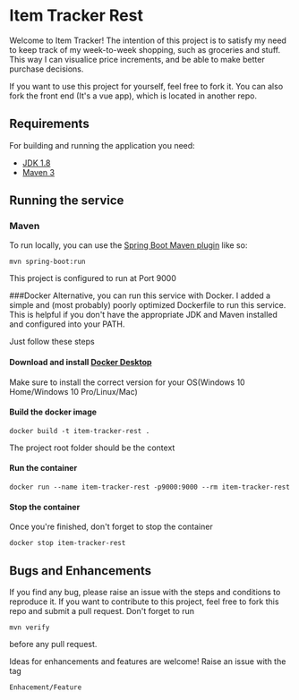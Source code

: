 # Item Tracker Rest

Welcome to Item Tracker! 
The intention of this project is to satisfy my need to keep track of my 
week-to-week shopping, such as groceries and stuff. 
This way I can visualice price increments, and be able to make better purchase decisions.

If you want to use this project for yourself, feel free to fork it. 
You can also fork the front end (It's a vue app), which is located in another repo.
## Requirements

For building and running the application you need:

- [JDK 1.8](https://openjdk.java.net/install/)
- [Maven 3](https://maven.apache.org)

## Running the service

### Maven
To run locally, you can use the [Spring Boot Maven plugin](https://docs.spring.io/spring-boot/docs/current/reference/html/build-tool-plugins-maven-plugin.html) 
like so:

```shell
mvn spring-boot:run
```

This project is configured to run at Port 9000

###Docker
Alternative, you can run this service with Docker. I added a simple and 
(most probably) poorly optimized Dockerfile to run this service. This is helpful if you don't have
the appropriate JDK and Maven installed and configured into your PATH.

Just follow these steps 
#### Download and install [Docker Desktop](https://docs.docker.com/desktop/) 
Make sure to install the correct version for your OS(Windows 10 Home/Windows 10 Pro/Linux/Mac)


#### Build the docker image
```shell
docker build -t item-tracker-rest .
```

The project root folder should be the context
#### Run the container
```shell
docker run --name item-tracker-rest -p9000:9000 --rm item-tracker-rest
```

#### Stop the container
Once you're finished, don't forget to stop the container
```shell
docker stop item-tracker-rest
```
## Bugs and Enhancements
If you find any bug, please raise an issue with the steps and conditions
to reproduce it. If you want to contribute to this project, 
feel free to fork this repo and submit a pull request. 
Don't forget to run 

```shell
mvn verify
```

before any pull request. 

Ideas for enhancements and features are welcome! Raise an issue with the tag 

``Enhacement/Feature`` 
